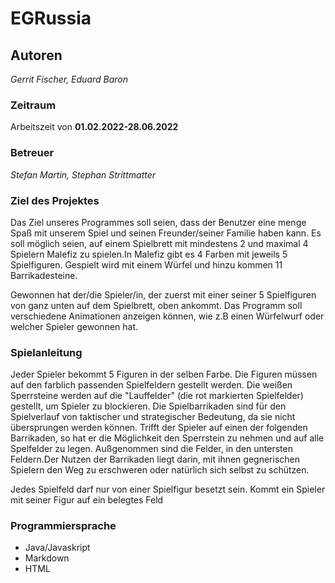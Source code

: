 # EGRussia
## Autoren
*Gerrit Fischer, Eduard Baron*
### Zeitraum
Arbeitszeit von **01.02.2022-28.06.2022**
### Betreuer
*Stefan Martin, Stephan Strittmatter*
### Ziel des Projektes
Das Ziel unseres Programmes soll seien, dass der Benutzer eine menge Spaß mit unserem Spiel und seinen Freunder/seiner Familie haben kann. Es soll möglich seien, auf einem Spielbrett mit mindestens 2 und maximal 4 Spielern Malefiz zu spielen.In Malefiz gibt es 4 Farben mit jeweils 5 Spielfiguren. Gespielt wird mit einem Würfel und hinzu kommen 11 Barrikadesteine.

Gewonnen hat der/die Spieler/in, der zuerst mit einer seiner 5 Spielfiguren von ganz unten auf dem Spielbrett, oben ankommt. Das Programm soll verschiedene Animationen anzeigen können, wie z.B einen Würfelwurf oder welcher Spieler gewonnen hat.

### Spielanleitung
Jeder Spieler bekommt 5 Figuren in der selben Farbe. Die Figuren müssen auf den farblich passenden Spielfeldern gestellt werden. Die weißen Sperrsteine werden auf die "Lauffelder" (die rot markierten Spielfelder) gestellt, um Spieler zu blockieren. Die Spielbarrikaden sind für den Spielverlauf von taktischer und strategischer Bedeutung, da sie nicht übersprungen werden können. Trifft der Spieler auf einen der folgenden Barrikaden, so hat er die Möglichkeit den Sperrstein zu nehmen und auf alle Spelfelder zu legen. Außgenommen sind die Felder, in den untersten Feldern.Der Nutzen der Barrikaden liegt darin,  mit ihnen gegnerischen Spielern den Weg zu erschweren oder natürlich sich selbst zu schützen. 

Jedes Spielfeld darf nur von einer Spielfigur besetzt sein. Kommt ein Spieler mit seiner Figur auf ein belegtes Feld 
### Programmiersprache
- Java/Javaskript
- Markdown
- HTML
